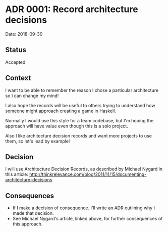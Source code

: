 # ADR 0001: Record architecture decisions

Date: 2018-09-30

## Status

Accepted

## Context

I want to be able to remember the reason I chose a particular architecture so I can change my mind!

I also hope the records will be useful to others trying to understand how someone might approach
creating a game in Haskell.

Normally I would use this style for a team codebase, but I'm hoping the approach will have value
even though this is a solo project.

Also I like architecture decision records and want more projects to use them, so let's lead by
example!

## Decision

I will use Architecture Decision Records, as described by Michael Nygard in this article: http://thinkrelevance.com/blog/2011/11/15/documenting-architecture-decisions

## Consequences

- If I make a decision of consequence. I'll write an ADR outlining why I made that decision.
- See Michael Nygard's article, linked above, for further consequences of this approach.
